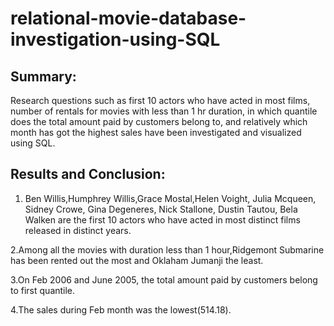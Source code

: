 # relational-movie-database-investigation-using-SQL

## Summary:
Research questions such as first 10 actors who have acted in most films, number of rentals for movies with less than 1 hr duration, in which quantile does the total amount paid by customers belong to, and relatively which month has got the highest sales have been investigated and visualized using SQL.

## Results and Conclusion:

1. Ben Willis,Humphrey Willis,Grace Mostal,Helen Voight, Julia Mcqueen, Sidney Crowe, Gina Degeneres, Nick Stallone, Dustin Tautou, Bela Walken are the first 10 actors who have acted in most distinct films released in distinct years.

2.Among all the movies with duration less than 1 hour,Ridgemont Submarine has been rented out the most and Oklaham Jumanji the least.

3.On Feb 2006 and June 2005, the total amount paid by customers belong to first quantile.

4.The sales during Feb month was the lowest(514.18).
